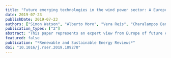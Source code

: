 ```yaml
---
title: "Future emerging technologies in the wind power sector: A European perspective"
date: 2019-07-23
publishDate: 2019-07-23
authors: ["Simon Watson", "Alberto Moro", "Vera Reis", "Charalampos Baniotopoulos", "Stephan Barth", "Gianni Bartoli", "Florian Bauer", "Elisa Boelman", "Dennis Bosse", "Antonello Cherubini", "Alessandro Croce", "Lorenzo Fagiano", "Marco Fontana", "Adrian Gambier", "Konstantinos Gkoumas", "Christopher Golightly", "Mikel Iribas Latour", "Peter Jamieson", "John Kaldellis", "Andrew Macdonald", "Jimmy Murphy", "Michael Muskulus", "Francesco Petrini", "Luca Pigolotti", "Flemming Rasmussen", "Philippe Schild", "Roland Schmehl", "Nafsika Stavridou", "John Tande", "Nigel Taylor", "Thomas Telsnig", "Ryan Wiser"]
publication_types: ["2"]
abstract: "This paper represents an expert view from Europe of future emerging technologies within the wind energy sector considering their potential, challenges, applications and technology readiness and how they might evolve in the coming years. These technologies were identified as originating primarily from the academic sector, some start-up companies and a few larger industrial entities. The following areas were considered: airborne wind energy, offshore floating concepts, smart rotors, wind-induced energy harvesting devices, blade tip-mounted rotors, unconventional power transmission systems, multi-rotor turbines, alternative support structures, modular high voltage direct current generators, innovative blade manufacturing techniques, diffuser-augmented turbines and small turbine technologies. The future role of advanced multiscale modelling and data availability is also considered. This expert review has highlighted that more research will be required to realise many of these emerging technologies. However, there is a need to identify synergies between fundamental and industrial research by correctly targeting public and private funding in these emerging technology areas as industrial development may outpace more fundamental research faster than anticipated."
featured: false
publication: "*Renewable and Sustainable Energy Reviews*"
doi: "10.1016/j.rser.2019.109270"
---
```


